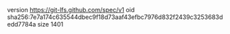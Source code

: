 version https://git-lfs.github.com/spec/v1
oid sha256:7e7a174c635544dbec9f18d73aaf43efbc7976d832f2439c3253683dedd7784a
size 1401
